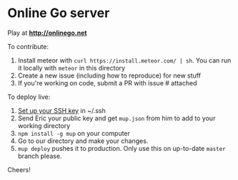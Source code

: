 # Online Go server

Play at **http://onlinego.net**

To contribute:

1. Install meteor with `curl https://install.meteor.com/ | sh`. You can run it locally with `meteor` in this directory
2. Create a new issue (including how to reproduce) for new stuff
3. If you're working on code, submit a PR with issue # attached

To deploy live:

1. [Set up your SSH key](https://help.github.com/articles/generating-ssh-keys/) in ~/.ssh
2. Send Eric your public key and get `mup.json` from him to add to your working directory
3. `npm install -g mup` on your computer
4. Go to our directory and make your changes.
5. `mup deploy` pushes it to production. Only use this on up-to-date `master` branch please.

Cheers!
